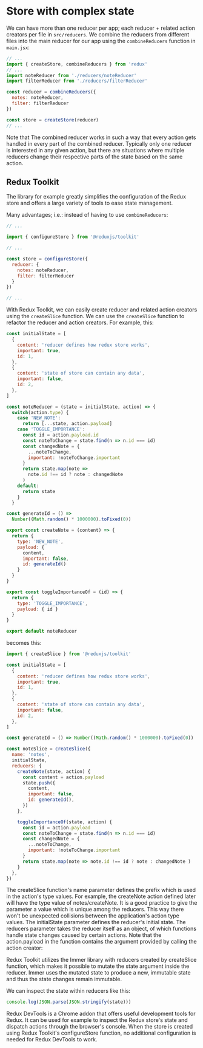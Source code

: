 # Store with complex state

We can have more than one reducer per app; each reducer + related action creators per file in `src/reducers`. We combine the reducers from different files into the main reducer for our app using the `combineReducers` function in `main.jsx`:

```js
// ...
import { createStore, combineReducers } from 'redux'
// ...
import noteReducer from './reducers/noteReducer'
import filterReducer from './reducers/filterReducer'

const reducer = combineReducers({
  notes: noteReducer,
  filter: filterReducer
})

const store = createStore(reducer)
// ...
```

Note that The combined reducer works in such a way that every action gets handled in every part of the combined reducer. Typically only one reducer is interested in any given action, but there are situations where multiple reducers change their respective parts of the state based on the same action.

## Redux Toolkit

The library for example greatly simplifies the configuration of the Redux store and offers a large variety of tools to ease state management.

Many advantages; i.e.: instead of having to use `combineReducers`:

```js
// ...

import { configureStore } from '@reduxjs/toolkit'

// ...

const store = configureStore({
  reducer: {
    notes: noteReducer,
    filter: filterReducer
  }
})

// ...
```

With Redux Toolkit, we can easily create reducer and related action creators using the `createSlice` function. We can use the `createSlice` function to refactor the reducer and action creators. For example, this:

```js
const initialState = [
  {
    content: 'reducer defines how redux store works',
    important: true,
    id: 1,
  },
  {
    content: 'state of store can contain any data',
    important: false,
    id: 2,
  },
]

const noteReducer = (state = initialState, action) => {
  switch(action.type) {
    case 'NEW_NOTE':
      return [...state, action.payload]
    case 'TOGGLE_IMPORTANCE':
      const id = action.payload.id
      const noteToChange = state.find(n => n.id === id)
      const changedNote = { 
        ...noteToChange, 
        important: !noteToChange.important 
      }
      return state.map(note =>
        note.id !== id ? note : changedNote 
      )
    default:
      return state
    }
  } 

const generateId = () =>
  Number((Math.random() * 1000000).toFixed(0))

export const createNote = (content) => {
  return {
    type: 'NEW_NOTE',
    payload: {
      content,
      important: false,
      id: generateId()
    }
  }
}

export const toggleImportanceOf = (id) => {
  return {
    type: 'TOGGLE_IMPORTANCE',
    payload: { id }
  }
}  

export default noteReducer
```

becomes this:

```js
import { createSlice } from '@reduxjs/toolkit'

const initialState = [
  {
    content: 'reducer defines how redux store works',
    important: true,
    id: 1,
  },
  {
    content: 'state of store can contain any data',
    important: false,
    id: 2,
  },
]

const generateId = () => Number((Math.random() * 1000000).toFixed(0))

const noteSlice = createSlice({
  name: 'notes',
  initialState,
  reducers: {
    createNote(state, action) {
      const content = action.payload
      state.push({
        content,
        important: false,
        id: generateId(),
      })
    },

    toggleImportanceOf(state, action) {
      const id = action.payload
      const noteToChange = state.find(n => n.id === id)
      const changedNote = { 
        ...noteToChange, 
        important: !noteToChange.important 
      }
      return state.map(note => note.id !== id ? note : changedNote )     
    }
  },
})
```

The createSlice function's name parameter defines the prefix which is used in the action's type values. For example, the createNote action defined later will have the type value of notes/createNote. It is a good practice to give the parameter a value which is unique among the reducers. This way there won't be unexpected collisions between the application's action type values. The initialState parameter defines the reducer's initial state. The reducers parameter takes the reducer itself as an object, of which functions handle state changes caused by certain actions. Note that the action.payload in the function contains the argument provided by calling the action creator:

Redux Toolkit utilizes the Immer library with reducers created by createSlice function, which makes it possible to mutate the state argument inside the reducer. Immer uses the mutated state to produce a new, immutable state and thus the state changes remain immutable. 

We can inspect the state within reducers like this:

```js
console.log(JSON.parse(JSON.stringify(state)))
```

Redux DevTools is a Chrome addon that offers useful development tools for Redux. It can be used for example to inspect the Redux store's state and dispatch actions through the browser's console. When the store is created using Redux Toolkit's configureStore function, no additional configuration is needed for Redux DevTools to work.